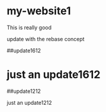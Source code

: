 # my-website1

This is really good

update with the rebase concept

##update1612

just an update1612
=======
##update1212

just an update1212

